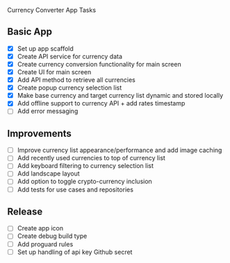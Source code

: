 Currency Converter App Tasks

## Basic App
* [x] Set up app scaffold
* [x] Create API service for currency data
* [x] Create currency conversion functionality for main screen
* [x] Create UI for main screen
* [x] Add API method to retrieve all currencies
* [x] Create popup currency selection list
* [x] Make base currency and target currency list dynamic and stored locally
* [x] Add offline support to currency API + add rates timestamp
* [ ] Add error messaging

## Improvements
* [ ] Improve currency list appearance/performance and add image caching
* [ ] Add recently used currencies to top of currency list
* [ ] Add keyboard filtering to currency selection list
* [ ] Add landscape layout
* [ ] Add option to toggle crypto-currency inclusion
* [ ] Add tests for use cases and repositories

## Release
* [ ] Create app icon
* [ ] Create debug build type
* [ ] Add proguard rules
* [ ] Set up handling of api key Github secret
